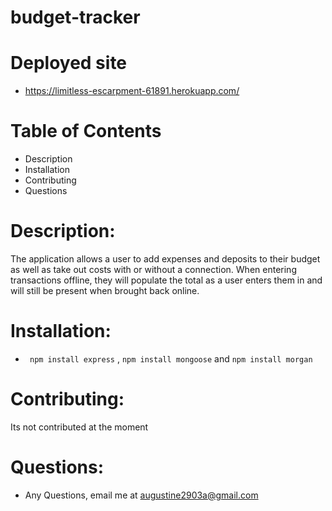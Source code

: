 # budget-tracker

#  Deployed site

* https://limitless-escarpment-61891.herokuapp.com/

# Table of Contents 

* Description
* Installation
* Contributing
* Questions

# Description: 
The application allows a user to add expenses and deposits to their budget as well as take out costs with or without a connection. When entering transactions offline, they will populate the total as a user enters them in and will still be present when brought back online.

# Installation: 

 * ``` npm install express``` , ``` npm install mongoose ``` and ``` npm install morgan ```


# Contributing: 

 Its not contributed at the moment

 # Questions: 
  * Any Questions, email me at augustine2903a@gmail.com
